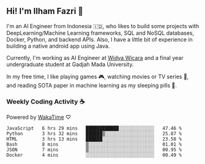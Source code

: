 ## Hi! I'm Ilham Fazri 👋

I'm an AI Engineer from Indonesia 🇮🇩, who likes to build some projects with DeepLearning/Machine Learning frameworks, SQL and NoSQL databases, Docker, Python, and backend APIs. Also, I have a little bit of experience in building a native android app using Java.

Currently, I'm working as AI Engineer at [Widya Wicara](https://widyawicara.com) and a final year undergraduate student at Gadjah Mada University. 

In my free time, I like playing games 🎮, watching movies or TV series 🍿, and reading SOTA paper in machine learning as my sleeping pills 💊. 

### Weekly Coding Activity ☕
Powered by [WakaTime](https://wakatime.com/) ♡
<!--START_SECTION:waka-->

```text
JavaScript   6 hrs 29 mins   ████████████░░░░░░░░░░░░░   47.46 %
Python       3 hrs 32 mins   ██████▒░░░░░░░░░░░░░░░░░░   25.87 %
HTML         3 hrs 13 mins   ██████░░░░░░░░░░░░░░░░░░░   23.58 %
Bash         8 mins          ▒░░░░░░░░░░░░░░░░░░░░░░░░   01.01 %
JSON         7 mins          ▒░░░░░░░░░░░░░░░░░░░░░░░░   00.95 %
Docker       4 mins          ░░░░░░░░░░░░░░░░░░░░░░░░░   00.49 %
```

<!--END_SECTION:waka-->
